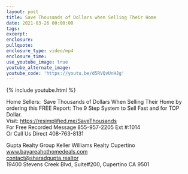 ```yaml
---
layout: post
title: Save Thousands of Dollars when Selling Their Home
date: 2021-03-26 00:00:00
tags:
excerpt:
enclosure:
pullquote:
enclosure_type: video/mp4
enclosure_time:
use_youtube_image: true
youtube_alternate_image:
youtube_code: 'https://youtu.be/d5RVQvUnHJg'
---
```

{% include youtube.html %}

Home Sellers: &nbsp;Save Thousands of Dollars When Selling Their Home by ordering this FREE Report: The 9 Step System to Sell Fast and for TOP Dollar.<br>Visit: https://resimplified.me/SaveThousands<br>For Free Recorded Message 855-957-2205 Ext \#:1014&nbsp;<br>Or Call Us Direct 408-763-8131

Gupta Realty Group Keller Williams Realty Cupertino<br>www.bayareahothomedeals.com<br>contact@sharadgupta.realtor<br>19400 Stevens Creek Blvd, Suite\#200, Cupertino CA 9501
